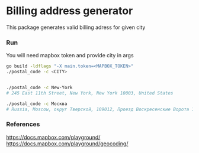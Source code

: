 # Billing address generator
This package generates valid billing adress for given city


### Run 
You will need mapbox token and provide city in args

```bash
go build -ldflags "-X main.token=<MAPBOX_TOKEN>"
./postal_code -c <CITY>
```
  

```bash

./postal_code -c New-York
# 245 East 11th Street, New York, New York 10003, United States

./postal_code -c Москва
# Russia, Moscow, округ Тверской, 109012, Проезд Воскресенские Ворота 1а

```


### References
https://docs.mapbox.com/playground/  
https://docs.mapbox.com/playground/geocoding/
